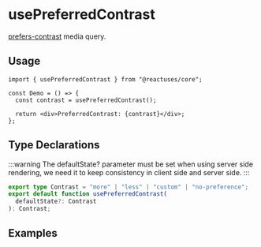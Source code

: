 # usePreferredContrast

[prefers-contrast](https://developer.mozilla.org/en-US/docs/Web/CSS/@media/prefers-contrast) media query.

## Usage

```tsx
import { usePreferredContrast } from "@reactuses/core";

const Demo = () => {
  const contrast = usePreferredContrast();

  return <div>PreferredContrast: {contrast}</div>;
};
```

## Type Declarations

:::warning
The defaultState? parameter must be set when using server side rendering, we need it to keep consistency in client side and server side.
:::

```ts
export type Contrast = "more" | "less" | "custom" | "no-preference";
export default function usePreferredContrast(
  defaultState?: Contrast
): Contrast;
```

## Examples
